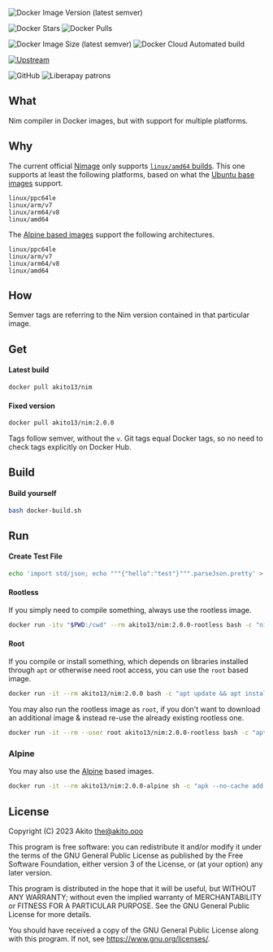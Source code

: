 ![Docker Image Version (latest semver)](https://img.shields.io/docker/v/akito13/nim?style=plastic)

![Docker Stars](https://img.shields.io/docker/stars/akito13/nim?style=plastic)
![Docker Pulls](https://img.shields.io/docker/pulls/akito13/nim?style=plastic)

![Docker Image Size (latest semver)](https://img.shields.io/docker/image-size/akito13/nim?style=plastic)
![Docker Cloud Automated build](https://img.shields.io/docker/cloud/automated/akito13/nim?style=plastic)

[![Upstream](https://img.shields.io/badge/upstream-project-yellow?style=plastic)](https://github.com/nim-lang/Nim)

![GitHub](https://img.shields.io/github/license/theAkito/docker-nim?style=plastic)
![Liberapay patrons](https://img.shields.io/liberapay/patrons/Akito?style=plastic)

## What
Nim compiler in Docker images, but with support for multiple platforms.

## Why
The current official [Nimage](https://github.com/moigagoo/nimage) only supports [`linux/amd64` builds](https://hub.docker.com/r/nimlang/nim/tags).
This one supports at least the following platforms, based on what the [Ubuntu base images](https://hub.docker.com/_/ubuntu/tags) support.

```
linux/ppc64le
linux/arm/v7
linux/arm64/v8
linux/amd64
```

The [Alpine based images](https://hub.docker.com/_/alpine/tags) support the following architectures.

```
linux/ppc64le
linux/arm/v7
linux/arm64/v8
linux/amd64
```

## How
Semver tags are referring to the Nim version contained in that particular image.

## Get
#### Latest build
```bash
docker pull akito13/nim
```
#### Fixed version
```bash
docker pull akito13/nim:2.0.0
```
Tags follow semver, without the `v`.
Git tags equal Docker tags, so no need to check tags explicitly on Docker Hub.

## Build
#### Build yourself
```bash
bash docker-build.sh
```

## Run

#### Create Test File
```bash
echo 'import std/json; echo """{"hello":"test"}""".parseJson.pretty' > t.nim
```

#### Rootless
If you simply need to compile something, always use the rootless image.

```bash
docker run -itv "$PWD:/cwd" --rm akito13/nim:2.0.0-rootless bash -c "nim c -r /cwd/t.nim && rm /cwd/t"
```

#### Root
If you compile or install something, which depends on libraries installed through `apt` or otherwise need root access, you can use the `root` based image.

```bash
docker run -it --rm akito13/nim:2.0.0 bash -c "apt update && apt install -y libncurses-dev && nimble install -y moe"
```

You may also run the rootless image as `root`, if you don't want to download an additional image & instead re-use the already existing rootless one.

```bash
docker run -it --rm --user root akito13/nim:2.0.0-rootless bash -c "apt update && apt install -y libncurses-dev && nimble install -y moe"
```

### Alpine
You may also use the [Alpine](https://www.alpinelinux.org/) based images.

```sh
docker run -it --rm akito13/nim:2.0.0-alpine sh -c "apk --no-cache add ncurses-dev pcre && nimble install -y moe"
```


## License
Copyright (C) 2023  Akito <the@akito.ooo>

This program is free software: you can redistribute it and/or modify
it under the terms of the GNU General Public License as published by
the Free Software Foundation, either version 3 of the License, or
(at your option) any later version.

This program is distributed in the hope that it will be useful,
but WITHOUT ANY WARRANTY; without even the implied warranty of
MERCHANTABILITY or FITNESS FOR A PARTICULAR PURPOSE.  See the
GNU General Public License for more details.

You should have received a copy of the GNU General Public License
along with this program.  If not, see <https://www.gnu.org/licenses/>.